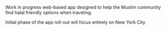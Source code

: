 Work in progress web-based app designed to help the Muslim community find halal friendly options when traveling. 

Initial phase of the app roll-out will focus entirely on New York City
